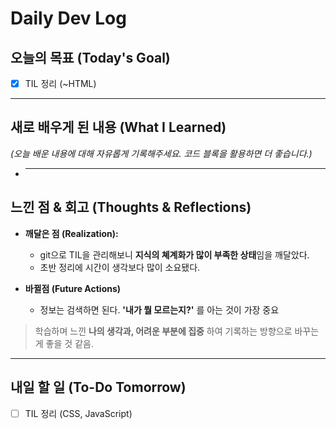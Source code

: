 # Daily Dev Log

## 오늘의 목표 (Today's Goal)

- [x] TIL 정리 (~HTML)

---

## 새로 배우게 된 내용 (What I Learned)

_(오늘 배운 내용에 대해 자유롭게 기록해주세요. 코드 블록을 활용하면 더 좋습니다.)_

- ***

## 느낀 점 & 회고 (Thoughts & Reflections)

- **깨달은 점 (Realization):**
  - git으로 TIL을 관리해보니 **지식의 쳬계화가 많이 부족한 상태**임을 깨달았다.
  - 초반 정리에 시간이 생각보다 많이 소요됐다.

- **바뀔점 (Future Actions)**
  - 정보는 검색하면 된다. **'내가 뭘 모르는지?'** 를 아는 것이 가장 중요

> 학습하며 느낀 **나의 생각과, 어려운 부분에 집중** 하여 기록하는 방향으로 바꾸는게 좋을 것 같음.

---

## 내일 할 일 (To-Do Tomorrow)

- [ ] TIL 정리 (CSS, JavaScript)

